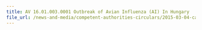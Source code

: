 ```yaml
---
title: AV 16.01.003.0001 Outbreak of Avian Influenza (AI) In Hungary 
file_url: /news-and-media/competent-authorities-circulars/2015-03-04-ca.pdf
---
```

